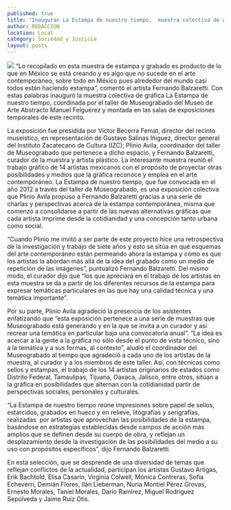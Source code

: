 ```yaml
---
published: true
title: "Inauguran La Estampa de nuestro tiempo,  muestra colectiva de gráfica contemporánea"
author: REDACCION
location: Local
category: Sociedad y Justicia
layout: posts
---
```


![](http://i.imgur.com/lzUFr2Xm.jpg)
“Lo recopilado en esta muestra de estampa y grabado es producto de lo que en México se está creando y es algo que no sucede en el arte contemporáneo, sobre todo en México pues alrededor del mundo casi todos están haciendo estampa”, comentó el artista Fernando Balzaretti.
Con estas palabras inauguró la muestra colectiva de gráfica La Estampa de nuestro tiempo, coordinada por el taller de Museograbado del Museo de Arte Abstracto Manuel Felguérez y montada en las salas de exposiciones temporales de este recinto.

La exposición fue presidida por Víctor Becerra Femat, director del recinto museístico, en representación de Gustavo Salinas Iñiguez, director general del Instituto Zacatecano de Cultura (IZC); Plinio Avila, coordinador del taller de Museograbado que pertenece a dicho espacio, y Fernando Balzaretti, curador de la muestra y artista plástico. 
La interesante muestra reunió el trabajo gráfico de 14 artistas mexicanos con el propósito de proyectar otras posibilidades y medios que la gráfica reconoce y emplea en el arte contemporáneo.
La Estampa de nuestro tiempo, que fue convocada en el año 2012 a través del taller de Museograbado, es una exposición colectiva que Plinio Avila propuso a Fernando Balzaretti gracias a una serie de charlas y perspectivas acerca de la estampa contemporánea, misma que comenzó a consolidarse a partir de las nuevas alternativas gráficas que cada artista imprime desde la cotidianidad y una concepción tanto urbana como social. 

“Cuando Plinio me invitó a ser parte de este proyecto hice una retrospectiva de la investigación y trabajo de siete años y esto se sitúa en qué esquemas del arte contemporáneo están permeando ahora la estampa y cómo es que los artistas la abordan más allá de la idea del grabado como un medio de repetición de las imágenes”, puntualizó Fernando Balzaretti.
Del mismo modo, el curador dijo que “los que apreciará en el trabajo de los artistas en esta muestra se da a partir de los diferentes recursos de la estampa para expresar temáticas particulares en las que hay una calidad técnica y una temática importante”.

Por su parte, Plinio Avila agradeció la presencia de los asistentes enfatizando que “esta exposición pertenece a una serie de muestras que Museograbado está generando y en la que se invita a un curador y así recrear una temática en particular bajo una convocatoria anual”.
“La idea es acercar a la gente a la gráfica no sólo desde el punto de vista técnico, sino a la temática y a sus formas, al contexto”, aludió el coordinador del Museograbado al tiempo que agradeció a cada uno de los artistas de la muestra, al curador y a los miembros de este taller.
Así, con técnicas como sellos y estampas, el trabajo de los 14 artistas originarios de estados como Distrito Federal, Tamaulipas, Tijuana, Oaxaca, Jalisco, entre otros, sitúan a la gráfica en posibilidades que alternan con la cotidianidad partir de perspectivas sociales, personales y culturales.

“La Estampa de nuestro tiempo reúne impresiones sobre papel de sellos, estarcidos, grabados en hueco y en relieve, litografías y serigrafías, realizadas  por artistas que aprovechan las posibilidades de la estampa, basándose en estrategias establecidas desde campos de acción más amplios que se definen desde su cuerpo de obra, y reflejan un desplazamiento desde la investigación de las posibilidades del medio a su uso con propósitos específicos”, dijo Fernando Balzaretti.

En esta selección, que se desprende de una diversidad de temas que reflejan conflictos de la actualidad, participan los artistas Gustavo Artigas, Erik Bachtold, Elisa Casarín, Virginia Colwell, Mónica Contreras, Sofía Echeverri, Demián Flores, Ilán Lieberman, Nuria Montiel Pérez Grovas, Ernesto Morales, Taniel Morales, Darío Ramírez, Miguel Rodríguez Sepúlveda y Jaime Ruiz Otis.
